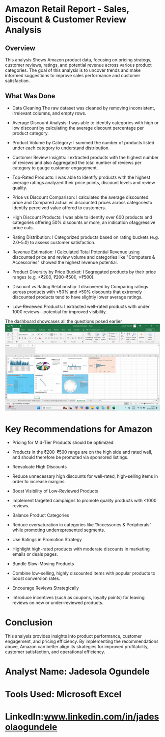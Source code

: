  # Amazon Retail Report - Sales, Discount & Customer Review Analysis
 ## Overview
This analysis Shows Amazon product data, focusing on pricing strategy, customer reviews, ratings, and potential revenue across various product categories. The goal of this analysis is to uncover trends and make informed suggestions to improve sales performance and customer satisfaction.

## What Was Done
- Data Cleaning
The raw dataset was cleaned by removing inconsistent, irrelevant columns, and empty rows.

- Average Discount Analysis: 
I was able to identify categories with high or low discount by calculating the average discount percentage per product category.

- Product Volume by Category: 
I summed the number of products listed under each category to understand distribution.

- Customer Review Insights: 
I extracted products with the highest number of reviews and also Aggregated the total number of reviews per category to gauge customer engagement.

- Top-Rated Products: 
I was able to Identify products with the highest average ratings.analyzed their price points, discount levels and review quality.

- Price vs Discount Comparison:
I calculated the average discounted price and Compared actual vs discounted prices across categoriesto identify perceived value offered to customers.

- High Discount Products: 
I was able to identify over 600 products and categories offering 50% discounts or more, an indication ofaggressive price cuts.

- Rating Distribution: 
I Categorized products based on rating buckets (e.g. 2.0–5.0) to assess customer satisfaction.

- Revenue Estimation: 
I Calculated Total Potential Revenue using discounted price and review volume and categories like "Computers & Accessories" showed the highest revenue potential.

- Product Diversity by Price Bucket:
I Segregated products by their price ranges (e.g. <₹200, ₹200–₹500, >₹500).

- Discount vs Rating Relationship:
I discovered by Comparing ratings across products with <50% and ≥50% discounts that extremely discounted products tend to have slightly lower average ratings.

- Low-Reviewed Products: 
I extracted well-rated products with under 1000 reviews—potential for improved visibility.

The dashboard showcases all the questions posed earlier ![Dashboard](Dashboard.png)

# Key Recommendations for Amazon
- Pricing for Mid-Tier Products should be optimized

- Products in the ₹200–₹500 range are on the high side and rated well, and should therefore be promoted via sponsored listings.

- Reevaluate High Discounts

- Reduce unnecessary high discounts for well-rated, high-selling items in order to increase margins.

- Boost Visibility of Low-Reviewed Products

- Implement targeted campaigns to promote quality products with <1000 reviews.

- Balance Product Categories

- Reduce oversaturation in categories like “Accessories & Peripherals” while promoting underrepresented segments.

- Use Ratings in Promotion Strategy

- Highlight high-rated products with moderate discounts in marketing emails or deals pages.

- Bundle Slow-Moving Products

- Combine low-selling, highly discounted items with popular products to boost conversion rates.

- Encourage Reviews Strategically

- Introduce incentives (such as coupons, loyalty points) for leaving reviews on new or under-reviewed products.

# Conclusion
This analysis provides insights into product performance, customer engagement, and pricing efficiency. By implementing the recommendations above, Amazon can better align its strategies for improved profitability, customer satisfaction, and operational efficiency.


# Analyst Name: Jadesola Ogundele
# Tools Used: Microsoft Excel
# LinkedIn:www.linkedin.com/in/jadesolaogundele 
